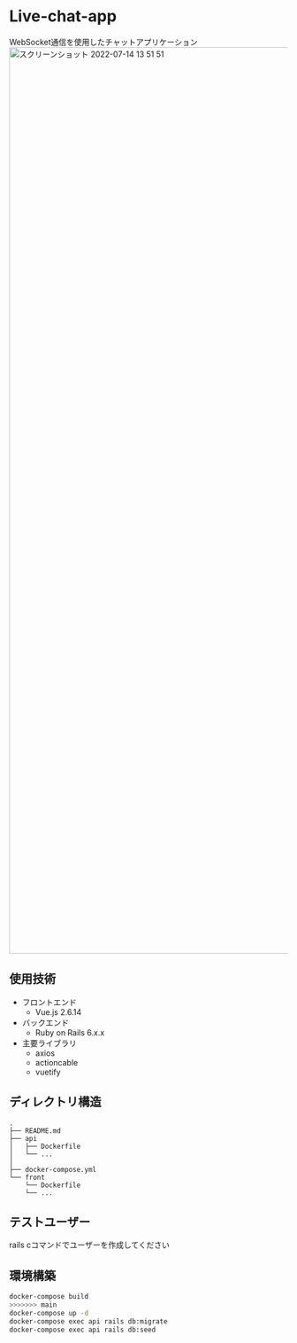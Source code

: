 # Live-chat-app
WebSocket通信を使用したチャットアプリケーション
<img width="1636" alt="スクリーンショット 2022-07-14 13 51 51" src="https://user-images.githubusercontent.com/65525612/178901939-b762fd9b-6424-44b5-8fba-22d0044932de.png">

## 使用技術
- フロントエンド
    - Vue.js 2.6.14
- バックエンド
    - Ruby on Rails 6.x.x
- 主要ライブラリ
    - axios
    - actioncable
    - vuetify

## ディレクトリ構造
```
.
├── README.md
├── api
│   ├── Dockerfile
│   └── ...
│
├── docker-compose.yml
└── front
    └── Dockerfile
    └── ...
```

## テストユーザー
rails cコマンドでユーザーを作成してください

## 環境構築

```bash
docker-compose build
>>>>>>> main
docker-compose up -d
docker-compose exec api rails db:migrate
docker-compose exec api rails db:seed
```

